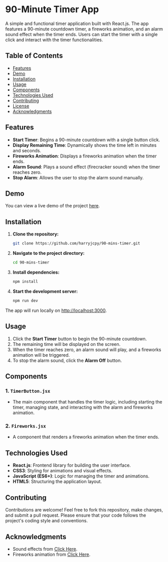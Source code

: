 # 90-Minute Timer App

A simple and functional timer application built with React.js. The app features a 90-minute countdown timer, a fireworks animation, and an alarm sound effect when the timer ends. Users can start the timer with a single click and interact with the timer functionalities.

## Table of Contents
- [Features](#features)
- [Demo](#demo)
- [Installation](#installation)
- [Usage](#usage)
- [Components](#components)
- [Technologies Used](#technologies-used)
- [Contributing](#contributing)
- [License](#license)
- [Acknowledgments](#acknowledgments)

## Features
- **Start Timer**: Begins a 90-minute countdown with a single button click.
- **Display Remaining Time**: Dynamically shows the time left in minutes and seconds.
- **Fireworks Animation**: Displays a fireworks animation when the timer ends.
- **Alarm Sound**: Plays a sound effect (firecracker sound) when the timer reaches zero.
- **Stop Alarm**: Allows the user to stop the alarm sound manually.

## Demo
You can view a live demo of the project [here](https://main--90-mins-timer.netlify.app/).

## Installation

1. **Clone the repository:**
    ```bash
    git clone https://github.com/harryjcpy/90-mins-timer.git
    ```
   
2. **Navigate to the project directory:**
    ```bash
    cd 90-mins-timer
    ```
   
3. **Install dependencies:**
    ```bash
    npm install
    ```

4. **Start the development server:**
    ```bash
    npm run dev
    ```
   
The app will run locally on [http://localhost:3000](http://localhost:3000).

## Usage

1. Click the **Start Timer** button to begin the 90-minute countdown.
2. The remaining time will be displayed on the screen.
3. When the timer reaches zero, an alarm sound will play, and a fireworks animation will be triggered.
4. To stop the alarm sound, click the **Alarm Off** button.

## Components

### 1. `TimerButton.jsx`
- The main component that handles the timer logic, including starting the timer, managing state, and interacting with the alarm and fireworks animation.

### 2. `Fireworks.jsx`
- A component that renders a fireworks animation when the timer ends.

## Technologies Used
- **React.js**: Frontend library for building the user interface.
- **CSS3**: Styling for animations and visual effects.
- **JavaScript (ES6+)**: Logic for managing the timer and animations.
- **HTML5**: Structuring the application layout.

## Contributing

Contributions are welcome! Feel free to fork this repository, make changes, and submit a pull request. Please ensure that your code follows the project's coding style and conventions.

## Acknowledgments

- Sound effects from [Click Here](https://pixabay.com/sound-effects/search/fireworks/).
- Fireworks animation from [Click Here](https://codepen.io/tag/firework).
